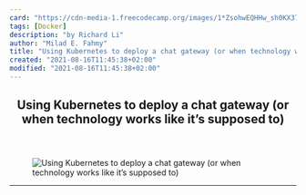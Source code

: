 ```yaml
---
card: "https://cdn-media-1.freecodecamp.org/images/1*ZsohwEQHHw_sh0KX37pdeg.jpeg"
tags: [Docker]
description: "by Richard Li"
author: "Milad E. Fahmy"
title: "Using Kubernetes to deploy a chat gateway (or when technology works like it’s supposed to)"
created: "2021-08-16T11:45:38+02:00"
modified: "2021-08-16T11:45:38+02:00"
---
```

<div class="site-wrapper">
<main id="site-main" class="site-main outer">
<div class="inner">
<article class="post-full post tag-docker tag-tech tag-programming tag-technology tag-startup ">
<header class="post-full-header">
<h1 class="post-full-title">Using Kubernetes to deploy a chat gateway (or when technology works like it’s supposed to)</h1>
</header>
<figure class="post-full-image">
<picture>
<source media="(max-width: 700px)" sizes="1px" srcset="data:image/gif;base64,R0lGODlhAQABAIAAAAAAAP///yH5BAEAAAAALAAAAAABAAEAAAIBRAA7 1w">
<source media="(min-width: 701px)" sizes="(max-width: 800px) 400px,
(max-width: 1170px) 700px,
1400px" srcset="https://cdn-media-1.freecodecamp.org/images/1*ZsohwEQHHw_sh0KX37pdeg.jpeg 300w,
https://cdn-media-1.freecodecamp.org/images/1*ZsohwEQHHw_sh0KX37pdeg.jpeg 600w,
https://cdn-media-1.freecodecamp.org/images/1*ZsohwEQHHw_sh0KX37pdeg.jpeg 1000w,
https://cdn-media-1.freecodecamp.org/images/1*ZsohwEQHHw_sh0KX37pdeg.jpeg 2000w">
<img onerror="this.style.display='none'" src="https://cdn-media-1.freecodecamp.org/images/1*ZsohwEQHHw_sh0KX37pdeg.jpeg" alt="Using Kubernetes to deploy a chat gateway (or when technology works like it’s supposed to)">
</picture>
</figure>
<section class="post-full-content">
<div class="post-content medium-migrated-article">
</div>
<hr>
</section>
</article>
</div>
</main>
</div>
<!-- Google Tag Manager (noscript) -->
<!-- End Google Tag Manager (noscript) -->
